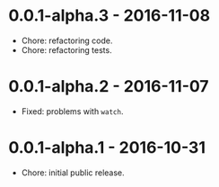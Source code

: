 # 0.0.1-alpha.3 - 2016-11-08

- Chore: refactoring code.
- Chore: refactoring tests.

# 0.0.1-alpha.2 - 2016-11-07

- Fixed: problems with `watch`.

# 0.0.1-alpha.1 - 2016-10-31

- Chore: initial public release.
